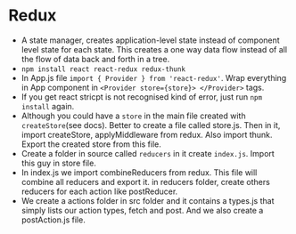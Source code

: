 # Redux

- A state manager, creates application-level state instead of component level state for each state. This creates a one way data flow instead of all the flow of data back and forth in a tree.
- `npm install react react-redux redux-thunk`
- In App.js file `import { Provider } from 'react-redux'`.  Wrap everything in App component in `<Provider store={store}> </Provider>` tags.
- If you get react stricpt is not recognised kind of error, just run `npm install` again.
- Although you could have a `store` in the main file created with `createStore`(see docs). Better to create a file called store.js. Then in it, import createStore, applyMiddleware from redux. Also import thunk. Export the created store from this file.
- Create a folder in source called `reducers` in it create `index.js`. Import this guy in store file.
- In index.js we import combineReducers from redux. This file will combine all reducers and export it. in reducers folder, create others reducers for each action like postReducer.
- We create a actions folder in src folder and it contains a types.js that simply lists our action types, fetch and post. And we also create a postAction.js file.















